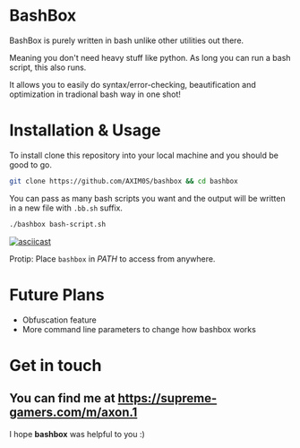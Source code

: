 # BashBox

BashBox is purely written in bash unlike other utilities out there.

Meaning you don't need heavy stuff like python. As long you can run a bash script, this also runs.

It allows you to easily do syntax/error-checking, beautification and optimization in tradional bash way in one shot!

# Installation & Usage

To install clone this repository into your local machine and you should be good to go.

```bash
git clone https://github.com/AXIM0S/bashbox && cd bashbox
```

You can pass as many bash scripts you want and the output will be written in a new file with `.bb.sh` suffix.

```bash
./bashbox bash-script.sh
```

[![asciicast](https://asciinema.org/a/pZO2PAWupVaTSBuVH2qmWxS24.svg)](https://asciinema.org/a/pZO2PAWupVaTSBuVH2qmWxS24)

Protip: Place `bashbox` in _PATH_  to access from anywhere.

# Future Plans

* Obfuscation feature
* More command line parameters to change how bashbox works

# Get in touch

## You can find me at https://supreme-gamers.com/m/axon.1

I hope **bashbox** was helpful to you :)

